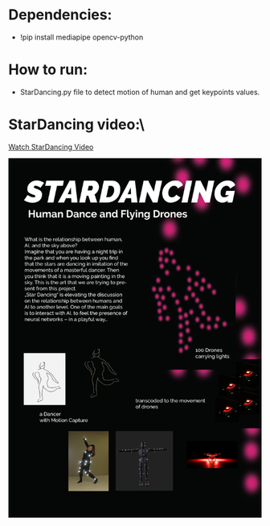 # Dependencies:

- !pip install mediapipe opencv-python


# How to run:
- StarDancing.py file  to detect motion of human and get keypoints values.



# StarDancing video:\
[Watch StarDancing Video ](https://vimeo.com/637615941) 

![alt text](https://github.com/alsheabi/StarDancing/blob/main/Pictures/211019_stardancing.jpg)


